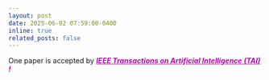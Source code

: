 ```yaml
---
layout: post
date: 2025-06-02 07:59:00-0400
inline: true
related_posts: false
---
```


One paper is accepted by ***<span style="color:#b509ac"><u>IEEE Transactions on Artificial Intelligence (TAI) </u> !</span>*** 
